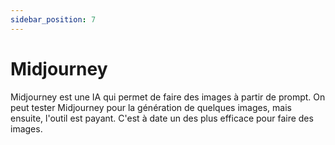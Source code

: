 ```yaml
---
sidebar_position: 7
---
```




# Midjourney

Midjourney est une IA qui permet de faire des images à partir de prompt. On peut tester Midjourney pour la génération de quelques images, mais ensuite, l'outil est payant. C'est à date un des plus efficace pour faire des images.